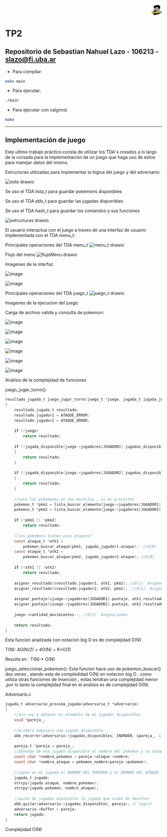 <div align="right">
<img width="32px" src="img/algo2.svg">
</div>

# TP2

## Repositorio de Sebastian Nahuel Lazo - 106213 - slazo@fi.uba.ar

- Para compilar:

```bash
make main
```

- Para ejecutar:

```bash
./main
```

- Para ejecutar con valgrind:
```bash
make
```
---
##  Implementación de juego 

Este ultimo trabajo práctico consta de utilizar los TDA´s creados a lo largo de la cursada para la implementación de un juego que haga uso de estos para manejar datos del mismo.

Estructuras utilizadas para implementar la lógica del juego y del adversario:


![este drawio](https://github.com/Seba-SL/TP2---106213/assets/65742172/6fe1621c-7db1-4d48-a574-fb8351692626)



Se uso el TDA lista_t para guardar pokemons disponibles 

Se uso el TDA abb_t para guardar las jugadas disponibles

Se uso el TDA hash_t para guardar los comandos y sus funciones



![estructuras drawio](https://github.com/Seba-SL/TP2---106213/assets/65742172/8a3596ee-a383-4e7c-816b-8fdbfcb4ff6f)



El usuario interactua con el juego a traves de una interfaz de usuario implementada con el TDA menu_t:

Principales operaciones del TDA menu_t
![menu_t drawio](https://github.com/Seba-SL/TP2---106213/assets/65742172/518bb1f2-f4e9-43d3-9470-10919f54e562)

Flujo del menu
![flujoMenu drawio](https://github.com/Seba-SL/TP2---106213/assets/65742172/fdfc9b2b-9649-46bf-93d7-cda0cf93ac67)


Imagenes de la interfaz 

![image](https://github.com/Seba-SL/TP2---106213/assets/65742172/003c41c7-d623-438b-b1ff-8461041700a4)

![image](https://github.com/Seba-SL/TP2---106213/assets/65742172/39b6df15-9346-49c4-84bf-731d6156714a)

Principales operaciones del TDA juego_t
![juego_t drawio](https://github.com/Seba-SL/TP2---106213/assets/65742172/473ffdd5-06bd-4369-ad21-f04832b46e4f)

Imagenes de la ejecucion del juego:

Carga de archivo valida y consulta de pokemon:

![image](https://github.com/Seba-SL/TP2---106213/assets/65742172/bbf08756-309e-4733-970c-4dfb761cc02b)

![image](https://github.com/Seba-SL/TP2---106213/assets/65742172/c50ed4fa-2fee-4d48-8165-e318243c4093)

![image](https://github.com/Seba-SL/TP2---106213/assets/65742172/03cd4011-cd88-4dc4-8055-2278c7f5580e)

![image](https://github.com/Seba-SL/TP2---106213/assets/65742172/52744594-10d4-4e0b-9011-825e8d769c7f)

![image](https://github.com/Seba-SL/TP2---106213/assets/65742172/aebb18de-06c2-478e-833a-55bbd5561dac)

![image](https://github.com/Seba-SL/TP2---106213/assets/65742172/ce80760b-7cb8-40eb-8f41-b04f87984bde)


Análisis de la complejidad de funciones

juego_jugar_turno():
```c
resultado_jugada_t juego_jugar_turno(juego_t *juego, jugada_t jugada_jugador1,jugada_t jugada_jugador2)
{
	resultado_jugada_t resultado;
	resultado.jugador1 = ATAQUE_ERROR;
	resultado.jugador2 = ATAQUE_ERROR;

	if (!juego)
		return resultado;

	if (!jugada_disponible(juego->jugadores[JUGADOR1].jugadas_disponibles,jugada_jugador1))  //ejecuta abb_quitar 2 veces , una con el nombre del pokemon y otra con la del ataque O(N/2)
	{
		return resultado;
	}

	if (!jugada_disponible(juego->jugadores[JUGADOR2].jugadas_disponibles,jugada_jugador2))
	{
		return resultado;
	}

	//saca los pokemones en sus mochilas , si es q existen
	pokemon_t *pkm1 = lista_buscar_elemento(juego->jugadores[JUGADOR1].sus_pokemones, comparar_nombres,jugada_jugador1.pokemon);  //en peor de los casos en O(N)
	pokemon_t *pkm2 = lista_buscar_elemento(juego->jugadores[JUGADOR2].sus_pokemones, comparar_nombres,jugada_jugador2.pokemon);  //en peor de los casos en O(N)

	if (!pkm1 || !pkm2)
		return resultado;

	//los pokemons tienen esos ataques?
	const ataque_t *atk1 =
		pokemon_buscar_ataque(pkm1, jugada_jugador1.ataque);  //O(N)
	const ataque_t *atk2 =
		pokemon_buscar_ataque(pkm2, jugada_jugador2.ataque); //O(N)

	if (!atk1 || !atk2)
		return resultado;

	asignar_resultado(&resultado.jugador1, atk1, pkm2); //O(1)  Asignacion
	asignar_resultado(&resultado.jugador2, atk2, pkm1);  //O(1)  Asignacion

	asignar_puntaje(&juego->jugadores[JUGADOR1].puntaje, atk1,resultado.jugador1); //O(1)  Asignacion
	asignar_puntaje(&juego->jugadores[JUGADOR2].puntaje, atk2,resultado.jugador2); //O(1)  Asignacion

	juego->cantidad_movimientos--; //O(1)  Asignaciones

	return resultado;
}
```

Esta funcion analizada con notación big O es de complejidad O(N)

T(N): 4*O(N/2) + 4*O(N) + K*O(1)

Resulta en : T(N)-> O(N)

juego_seleccionar_pokemon():
Esta funcion hace uso de pokemon_buscar() dos veces , siendo esta de compledidad O(N) en notacion big O , como utiliza otras funciones de inserción , estas tendran una complejidad menor ,por lo tanto la complejidad final en el análisis es de complejidad O(N).

Adversario.c
```c
jugada_t adversario_proxima_jugada(adversario_t *adversario)
{
	//aca voy a obtener mi elemento de mi jugadas disponibles
	void *pareja_;

	//primero adquiero una jugada disponible:
	abb_recorrer(adversario->jugadas_disponibles, INORDEN, &pareja_, 1);//O(N)

	pareja_t *pareja = pareja_;
	//obtengo de esa jugada disponible el nombre del pokemon y su ataque
	const char *nombre_pokemon = pareja->ataque->nombre;
	const char *nombre_ataque = pokemon_nombre(pareja->pokemon);

	//copio en mi jugada el NOMBRE DEL POKEMON y el NOMBRE DEL ATAQUE
	jugada_t jugada;
	strcpy(jugada.ataque, nombre_pokemon);
	strcpy(jugada.pokemon, nombre_ataque);

	//quito de jugadas diponibles la jugada que acabo de devolver
	abb_quitar(adversario->jugadas_disponibles, pareja); // log(n)
	adversario->buffer = pareja;
	return jugada;
}
```
Complejidad O(N)
</div>
